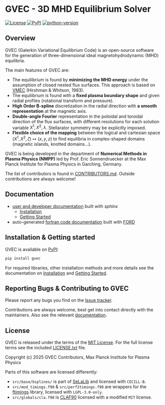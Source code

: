 # GVEC - 3D MHD Equilibrium Solver

[![License](https://img.shields.io/badge/license-MIT-green)](./LICENSE.txt)
[![PyPI](https://img.shields.io/pypi/v/gvec)](https://pypi.org/project/gvec/)
[![python-version](https://img.shields.io/pypi/pyversions/gvec)](https://pypi.org/project/gvec)

## Overview

GVEC (Galerkin Variational Equilibrium Code) is an open-source software for
the generation of three-dimensional ideal magnetohydrodynamic (MHD) equilibria.

The main features of GVEC are:

* The equilibrium is found by **minimizing the MHD energy** under the assumption of closed nested flux surfaces. This approach is based on [VMEC](https://princetonuniversity.github.io/STELLOPT/VMEC) (Hirshman & Whitson, 1983).
* The equilibrium is found with a **fixed plasma boundary shape** and given radial profiles (rotational transform and pressure).
* **High Order B-spline** discretization in the radial direction with **a smooth representation** at the magnetic axis.
* **Double-angle Fourier** representation in the poloidal and toroidal direction of the flux surfaces, with different resolutions for each solution variable $X^1,X^2,\lambda$. Stellarator symmetry may be explicitly imposed.
* **Flexible choice of the mapping** between the logical and cartesian space $\left(X^1,X^2,\zeta\right) \mapsto \left(x,y,z\right)$
  to find equilibria in complex-shaped domains (magnetic islands, knotted domains...).

GVEC is being developed in the department of **Numerical Methods in Plasma Physics (NMPP)**
led by Prof. Eric Sonnendruecker at the Max Planck Institute for Plasma Physics
in Garching, Germany.

The list of contributors is found in [CONTRIBUTORS.md](CONTRIBUTORS.md).
Outside contributions are always welcome!

## Documentation

 * [user and developer documentation](https://gvec-group.pages.mpcdf.de/gvec) built with *sphinx*
   * [Installation](https://gvec-group.pages.mpcdf.de/gvec/user/install.html)
   * [Getting Started](https://gvec-group.pages.mpcdf.de/gvec/user/getting-started.html)
 * auto-generated [fortran code documentation](https://gvec-group.pages.mpcdf.de/gvec/ford/index.html) built with [FORD](https://forddocs.readthedocs.io/en/latest/)

## Installation & Getting started

GVEC is available on [PyPI](https://pypi.org/project/gvec/):
```bash
pip install gvec
```

For required libraries, other installation methods and more details see the documentation on [Installation](https://gvec-group.pages.mpcdf.de/gvec/user/install.html) and [Getting Started](https://gvec-group.pages.mpcdf.de/gvec/user/getting-started.html).

## Reporting Bugs & Contributing to GVEC

Please report any bugs you find on the [Issue tracker](https://gitlab.mpcdf.mpg.de/gvec-group/gvec/-/issues).

Contributions are always welcome, best get into contact directly with the maintainers.
Also see the relevant [documentation](https://gvec-group.pages.mpcdf.de/gvec/user/index.html).

## License

GVEC is released under the terms of the [MIT License](https://spdx.org/licenses/MIT.html).
For the full license terms see the included [LICENSE.txt](LICENSE.txt) file.

Copyright (c) 2025 GVEC Contributors, Max Planck Institute for Plasma Physics

Parts of this software are licensed differently:
* `src/base/bsplines/` is part of [SeLaLib](https://github.com/selalib/selalib/) and licensed with `CECILL-B`.
* `src/mod_timings.f90` & `src/perf2timings.f90` are wrappers for the [ftimings](https://gitlab.mpcdf.mpg.de/loh/ftimings) library, licensed with `LGPL-3.0-only`.
* `src/globals/cla.f90` is [CLAF90](https://ingria.ceoas.oregonstate.edu/fossil/CLAF90) licensed with a modified `MIT` license.
